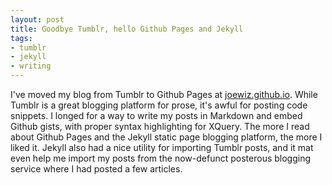 ```yaml
---
layout: post
title: Goodbye Tumblr, hello Github Pages and Jekyll
tags:
- tumblr
- jekyll
- writing
---
```


I've moved my blog from Tumblr to Github Pages at [joewiz.github.io](joewiz.github.io). While Tumblr is a great blogging platform for prose, it's awful for posting code snippets.  I longed for a way to write my posts in Markdown and embed Github gists, with proper syntax highlighting for XQuery. The more I read about Github Pages and the Jekyll static page blogging platform, the more I liked it.  Jekyll also had a nice utility for importing Tumblr posts, and it mat even help me import my posts from the now-defunct posterous blogging service where I had posted a few articles.  